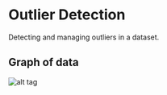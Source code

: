 <H1> Outlier Detection </H1>

Detecting and managing outliers in a dataset.

<H2> Graph of data </H2>

![alt tag](https://github.com/raglew/OutlierDetection/blob/master/dataplot.jpg)
